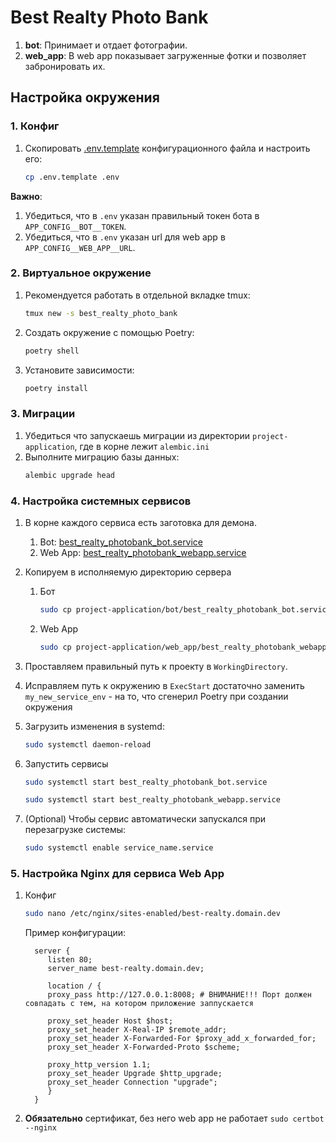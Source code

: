 # Best Realty Photo Bank

1. **bot**: Принимает и отдает фотографии.
2. **web_app**: В web app показывает загруженные фотки и позволяет забронировать их.


## Настройка окружения

### 1. Конфиг
1. Скопировать [.env.template](project-application/.env.template) конфигурационного файла и настроить его:
    ```bash 
    cp .env.template .env
    ```

**Важно**: 
1. Убедиться, что в `.env` указан правильный токен бота в `APP_CONFIG__BOT__TOKEN`.
2. Убедиться, что в `.env` указан url для web app в `APP_CONFIG__WEB_APP__URL`.


### 2. Виртуальное окружение
1. Рекомендуется работать в отдельной вкладке tmux:
    ```bash
    tmux new -s best_realty_photo_bank
    ```
2. Создать окружение с помощью Poetry:
    ```bash
    poetry shell
    ```
3. Установите зависимости:
    ```bash
    poetry install
    ```

### 3. Миграции
1. Убедиться что запускаешь миграции из директории `project-application`, где в корне лежит `alembic.ini`
2. Выполните миграцию базы данных:
    ```bash
    alembic upgrade head
    ```

### 4. Настройка системных сервисов
1. В корне каждого сервиса есть заготовка для демона.
   1. Bot: [best_realty_photobank_bot.service](project-application/bot/best_realty_photobank_bot.service)
   2. Web App: [best_realty_photobank_webapp.service](project-application/web_app/best_realty_photobank_webapp.service)

2. Копируем в исполняемую директорию сервера
    1. Бот
        ```bash 
        sudo cp project-application/bot/best_realty_photobank_bot.service /etc/systemd/system/best_realty_photobank_bot.service
        ```
    2. Web App 
        ```bash 
        sudo cp project-application/web_app/best_realty_photobank_webapp.service /etc/systemd/system/best_realty_photobank_webapp.service
        ```

3. Проставляем правильный путь к проекту в `WorkingDirectory`.
4. Исправляем путь к окружению в `ExecStart` достаточно заменить `my_new_service_env` - на то, что сгенерил Poetry при создании окружения

5. Загрузить изменения в systemd:
    ```bash
    sudo systemctl daemon-reload
    ```
6. Запустить сервисы
    ```bash
    sudo systemctl start best_realty_photobank_bot.service
    ```
    ```bash
    sudo systemctl start best_realty_photobank_webapp.service
    ```
7. (Optional) Чтобы сервис автоматически запускался при перезагрузке системы:
    ```bash
    sudo systemctl enable service_name.service
    ```

### 5. Настройка Nginx для сервиса Web App
1. Конфиг
    ```bash
    sudo nano /etc/nginx/sites-enabled/best-realty.domain.dev
    ```
    Пример конфигурации:
    ```nginx
      server {
         listen 80;
         server_name best-realty.domain.dev;
         
         location / {
         proxy_pass http://127.0.0.1:8008; # ВНИМАНИЕ!!! Порт должен совпадать с тем, на котором приложение заппускается
         
         proxy_set_header Host $host;
         proxy_set_header X-Real-IP $remote_addr;
         proxy_set_header X-Forwarded-For $proxy_add_x_forwarded_for;
         proxy_set_header X-Forwarded-Proto $scheme;
         
         proxy_http_version 1.1;
         proxy_set_header Upgrade $http_upgrade;
         proxy_set_header Connection "upgrade";
         }
      }
    ```
2. **Обязательно** сертификат, без него web app не работает `sudo certbot --nginx`

